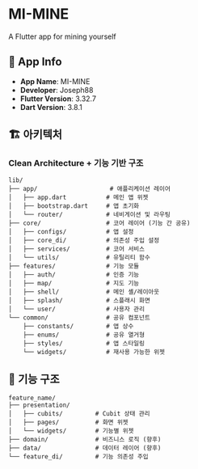 # MI-MINE

A Flutter app for mining yourself

## 📱 App Info
- **App Name**: MI-MINE
- **Developer**: Joseph88
- **Flutter Version**: 3.32.7
- **Dart Version**: 3.8.1

## 🏗️ 아키텍처

### Clean Architecture + 기능 기반 구조

```
lib/
├── app/                    # 애플리케이션 레이어
│   ├── app.dart           # 메인 앱 위젯
│   ├── bootstrap.dart     # 앱 초기화
│   └── router/            # 네비게이션 및 라우팅
├── core/                  # 코어 레이어 (기능 간 공유)
│   ├── configs/           # 앱 설정
│   ├── core_di/           # 의존성 주입 설정
│   ├── services/          # 코어 서비스
│   └── utils/             # 유틸리티 함수
├── features/              # 기능 모듈
│   ├── auth/              # 인증 기능
│   ├── map/               # 지도 기능
│   ├── shell/             # 메인 셸/레이아웃
│   ├── splash/            # 스플래시 화면
│   └── user/              # 사용자 관리
└── common/                # 공유 컴포넌트
    ├── constants/         # 앱 상수
    ├── enums/             # 공유 열거형
    ├── styles/            # 앱 스타일링
    └── widgets/           # 재사용 가능한 위젯
```

## 📁 기능 구조
```
feature_name/
├── presentation/
│   ├── cubits/         # Cubit 상태 관리
│   ├── pages/          # 화면 위젯
│   └── widgets/        # 기능별 위젯
├── domain/             # 비즈니스 로직 (향후)
├── data/               # 데이터 레이어 (향후)
└── feature_di/         # 기능 의존성 주입
```

